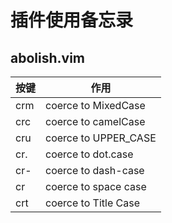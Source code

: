 # 插件使用备忘录

## abolish.vim

| 按键 | 作用                 |
| ---- | -------------------- |
| crm  | coerce to MixedCase  |
| crc  | coerce to camelCase  |
| cru  | coerce to UPPER_CASE |
| cr.  | coerce to dot.case   |
| cr-  | coerce to dash-case  |
| cr   | coerce to space case |
| crt  | coerce to Title Case |

